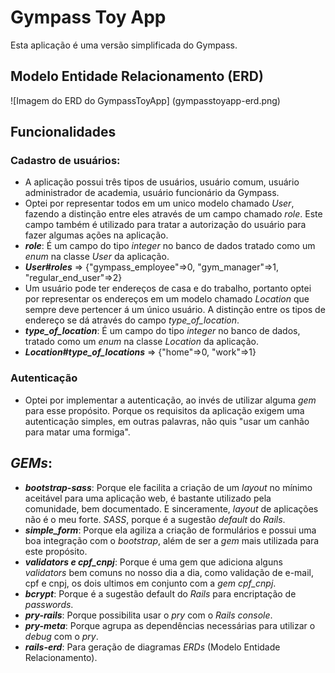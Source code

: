 # Gympass Toy App

Esta aplicação é uma versão simplificada do Gympass.

## Modelo Entidade Relacionamento (ERD)

![Imagem do ERD do GympassToyApp]
(gympasstoyapp-erd.png)

## Funcionalidades

### Cadastro de usuários:
  * A aplicação possui três tipos de usuários, usuário comum, usuário administrador de academia, usuário funcionário da Gympass.
  * Optei por representar todos em um unico modelo chamado _User_, fazendo a distinção entre eles através de um campo chamado _role_. Este campo também é utilizado para tratar a autorização do usuário para fazer algumas ações na aplicação.
  * _**role**_: É um campo do tipo _integer_ no banco de dados tratado como um _enum_ na classe _User_ da aplicação.
  * _**User#roles**_ => {"gympass_employee"=>0, "gym_manager"=>1, "regular_end_user"=>2}
  * Um usuário pode ter endereços de casa e do trabalho, portanto optei por representar os endereços em um modelo chamado _Location_ que sempre deve pertencer á um único usuário. A distinção entre os tipos de endereço se dá através do campo _type_of_location_.
  * _**type_of_location**_: É um campo do tipo _integer_ no banco de dados, tratado como um _enum_ na classe _Location_ da aplicação.
  * _**Location#type_of_locations**_ => {"home"=>0, "work"=>1}

### Autenticação
  * Optei por implementar a autenticação, ao invés de utilizar alguma _gem_ para esse propósito. Porque os requisitos da aplicação exigem uma autenticação simples, em outras palavras, não quis "usar um canhão para matar uma formiga".

## _GEMs_:
  * _**bootstrap-sass**_: Porque ele facilita a criação de um _layout_ no mínimo aceitável para uma aplicação web, é bastante utilizado pela comunidade, bem documentado. E sinceramente, _layout_ de aplicações não é o meu forte. _SASS_, porque é a sugestão _default_ do _Rails_.
  * _**simple_form**_: Porque ela agiliza a criação de formulários e possui uma boa integração com o _bootstrap_, além de ser a _gem_ mais utilizada para este propósito.
  * _**validators e cpf_cnpj**_: Porque é uma gem que adiciona alguns _validators_ bem comuns no nosso dia a dia, como validação de e-mail, cpf e cnpj, os dois ultimos em conjunto com a _gem_ _cpf_cnpj_.
  * _**bcrypt**_: Porque é a sugestão default do _Rails_ para encriptação de _passwords_.
  * _**pry-rails**_: Porque possibilita usar o _pry_ com o _Rails console_.
  * _**pry-meta**_: Porque agrupa as dependências necessárias para utilizar o _debug_ com o _pry_.
  * _**rails-erd**_: Para geração de diagramas _ERDs_ (Modelo Entidade Relacionamento).
